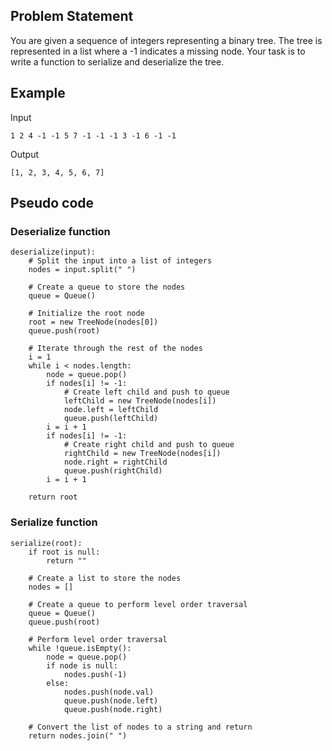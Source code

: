 ## Problem Statement

You are given a sequence of integers representing a binary tree. The tree is represented in a list where a -1 indicates a missing node. Your task is to write a function to serialize and deserialize the tree.

## Example

Input
```plaintext
1 2 4 -1 -1 5 7 -1 -1 -1 3 -1 6 -1 -1
```

Output
```plaintext
[1, 2, 3, 4, 5, 6, 7]
```

## Pseudo code

### Deserialize function
```
deserialize(input):
    # Split the input into a list of integers
    nodes = input.split(" ")

    # Create a queue to store the nodes
    queue = Queue()

    # Initialize the root node
    root = new TreeNode(nodes[0])
    queue.push(root)

    # Iterate through the rest of the nodes
    i = 1
    while i < nodes.length:
        node = queue.pop()
        if nodes[i] != -1:
            # Create left child and push to queue
            leftChild = new TreeNode(nodes[i])
            node.left = leftChild
            queue.push(leftChild)
        i = i + 1
        if nodes[i] != -1:
            # Create right child and push to queue
            rightChild = new TreeNode(nodes[i])
            node.right = rightChild
            queue.push(rightChild)
        i = i + 1

    return root
```

### Serialize function
```
serialize(root):
    if root is null:
        return ""

    # Create a list to store the nodes
    nodes = []

    # Create a queue to perform level order traversal
    queue = Queue()
    queue.push(root)

    # Perform level order traversal
    while !queue.isEmpty():
        node = queue.pop()
        if node is null:
            nodes.push(-1)
        else:
            nodes.push(node.val)
            queue.push(node.left)
            queue.push(node.right)

    # Convert the list of nodes to a string and return
    return nodes.join(" ")
```